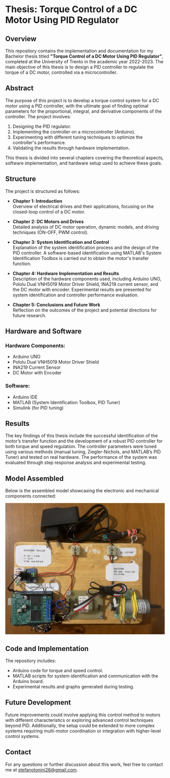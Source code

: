 # Thesis: Torque Control of a DC Motor Using PID Regulator

## Overview

This repository contains the implementation and documentation for my Bachelor thesis titled **"Torque Control of a DC Motor Using PID Regulator"**, completed at the University of Trento in the academic year 2022-2023. The main objective of this thesis is to design a PID controller to regulate the torque of a DC motor, controlled via a microcontroller.

## Abstract

The purpose of this project is to develop a torque control system for a DC motor using a PID controller, with the ultimate goal of finding optimal parameters for the proportional, integral, and derivative components of the controller. The project involves:

1. Designing the PID regulator.
2. Implementing the controller on a microcontroller (Arduino).
3. Experimenting with different tuning techniques to optimize the controller's performance.
4. Validating the results through hardware implementation.

This thesis is divided into several chapters covering the theoretical aspects, software implementation, and hardware setup used to achieve these goals.

## Structure

The project is structured as follows:

- **Chapter 1: Introduction**  
  Overview of electrical drives and their applications, focusing on the closed-loop control of a DC motor.

- **Chapter 2: DC Motors and Drives**  
  Detailed analysis of DC motor operation, dynamic models, and driving techniques (ON-OFF, PWM control).

- **Chapter 3: System Identification and Control**  
  Explanation of the system identification process and the design of the PID controller. A software-based identification using MATLAB's System Identification Toolbox is carried out to obtain the motor's transfer function.

- **Chapter 4: Hardware Implementation and Results**  
  Description of the hardware components used, including Arduino UNO, Pololu Dual VNH5019 Motor Driver Shield, INA219 current sensor, and the DC motor with encoder. Experimental results are presented for system identification and controller performance evaluation.

- **Chapter 5: Conclusions and Future Work**  
  Reflection on the outcomes of the project and potential directions for future research.

## Hardware and Software

### Hardware Components:
- Arduino UNO
- Pololu Dual VNH5019 Motor Driver Shield
- INA219 Current Sensor
- DC Motor with Encoder

### Software:
- Arduino IDE
- MATLAB (System Identification Toolbox, PID Tuner)
- Simulink (for PID tuning)

## Results

The key findings of this thesis include the successful identification of the motor’s transfer function and the development of a robust PID controller for both torque and speed regulation. The controller parameters were tuned using various methods (manual tuning, Ziegler-Nichols, and MATLAB’s PID Tuner) and tested on real hardware. The performance of the system was evaluated through step response analysis and experimental testing.

## Model Assembled

Below is the assembled model showcasing the electronic and mechanical components connected:

![Assembled Model](./ModelloAssemblatoFotoDaAlto.png)

## Code and Implementation

The repository includes:
- Arduino code for torque and speed control.
- MATLAB scripts for system identification and communication with the Arduino board.
- Experimental results and graphs generated during testing.

## Future Development

Future improvements could involve applying this control method to motors with different characteristics or exploring advanced control techniques beyond PID. Additionally, the setup could be extended to more complex systems requiring multi-motor coordination or integration with higher-level control systems.

## Contact

For any questions or further discussion about this work, feel free to contact me at stefanotonini26@gmail.com.

